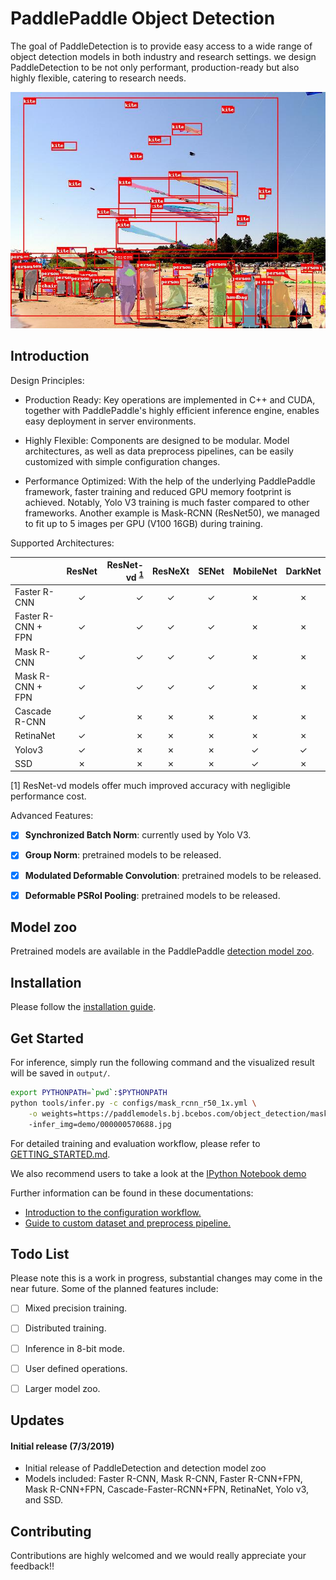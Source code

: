 # PaddlePaddle Object Detection

The goal of PaddleDetection is to provide easy access to a wide range of object
detection models in both industry and research settings. we design
PaddleDetection to be not only performant, production-ready but also highly
flexible, catering to research needs.


<div align="center">
  <img src="demo/output/000000570688.jpg" />
</div>


## Introduction

Design Principles:

- Production Ready:
Key operations are implemented in C++ and CUDA, together with PaddlePaddle's
highly efficient inference engine, enables easy deployment in server environments.

- Highly Flexible:
Components are designed to be modular. Model architectures, as well as data
preprocess pipelines, can be easily customized with simple configuration
changes.

- Performance Optimized:
With the help of the underlying PaddlePaddle framework, faster training and
reduced GPU memory footprint is achieved. Notably, Yolo V3 training is
much faster compared to other frameworks. Another example is Mask-RCNN
(ResNet50), we managed to fit up to 5 images per GPU (V100 16GB) during
training.

Supported Architectures:

|                    | ResNet | ResNet-vd <sup>[1](#vd)</sup> | ResNeXt | SENet | MobileNet | DarkNet |
|--------------------|:------:|------------------------------:|:-------:|:-----:|:---------:|:-------:|
| Faster R-CNN       | ✓      |                             ✓ | ✓       | ✓     | ✗         | ✗       |
| Faster R-CNN + FPN | ✓      |                             ✓ | ✓       | ✓     | ✗         | ✗       |
| Mask R-CNN         | ✓      |                             ✓ | ✓       | ✓     | ✗         | ✗       |
| Mask R-CNN + FPN   | ✓      |                             ✓ | ✓       | ✓     | ✗         | ✗       |
| Cascade R-CNN      | ✓      |                             ✗ | ✗       | ✗     | ✗         | ✗       |
| RetinaNet          | ✓      |                             ✗ | ✗       | ✗     | ✗         | ✗       |
| Yolov3             | ✓      |                             ✗ | ✗       | ✗     | ✓         | ✓       |
| SSD                | ✗      |                             ✗ | ✗       | ✗     | ✓         | ✗       |

<a name="vd">[1]</a> ResNet-vd models offer much improved accuracy with negligible performance cost.

Advanced Features:

- [x] **Synchronized Batch Norm**: currently used by Yolo V3.
- [x] **Group Norm**: pretrained models to be released.
- [x] **Modulated Deformable Convolution**: pretrained models to be released.
- [x] **Deformable PSRoI Pooling**: pretrained models to be released.


## Model zoo

Pretrained models are available in the PaddlePaddle [detection model zoo](docs/MODEL_ZOO.md).


## Installation

Please follow the [installation guide](docs/INSTALL.md).


## Get Started

For inference, simply run the following command and the visualized result will
be saved in `output/`.

```bash
export PYTHONPATH=`pwd`:$PYTHONPATH
python tools/infer.py -c configs/mask_rcnn_r50_1x.yml \
    -o weights=https://paddlemodels.bj.bcebos.com/object_detection/mask_rcnn_r50_1x.tar
    -infer_img=demo/000000570688.jpg
```

For detailed training and evaluation workflow, please refer to [GETTING_STARTED.md](docs/GETTING_STARTED.md).

We also recommend users to take a look at the [IPython Notebook demo](demo/mask_rcnn_demo.ipynb)

Further information can be found in these documentations:

- [Introduction to the configuration workflow.](docs/CONFIG.md)
- [Guide to custom dataset and preprocess pipeline.](docs/DATA.md)


##  Todo List

Please note this is a work in progress, substantial changes may come in the
near future.
Some of the planned features include:

- [ ] Mixed precision training.
- [ ] Distributed training.
- [ ] Inference in 8-bit mode.
- [ ] User defined operations.
- [ ] Larger model zoo.


## Updates

#### Initial release (7/3/2019)
- Initial release of PaddleDetection and detection model zoo
- Models included: Faster R-CNN, Mask R-CNN, Faster R-CNN+FPN, Mask
  R-CNN+FPN, Cascade-Faster-RCNN+FPN, RetinaNet, Yolo v3, and SSD.


## Contributing

Contributions are highly welcomed and we would really appreciate your feedback!!

